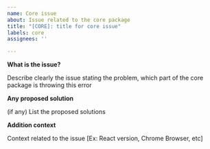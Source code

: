 ```yaml
---
name: Core issue
about: Issue related to the core package
title: "[CORE]: title for core issue"
labels: core
assignees: ''

---
```


**What is the issue?**

Describe clearly the issue stating the problem, which part of the core package is throwing this error

**Any proposed solution**

(if any) List the proposed solutions

**Addition context**

Context related to the issue
[Ex: React version, Chrome Browser, etc]
